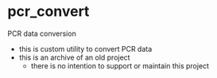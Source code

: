 # pcr_convert

PCR data conversion

- this is custom utility to convert PCR data
- this is an archive of an old project
  - there is no intention to support or maintain this project

